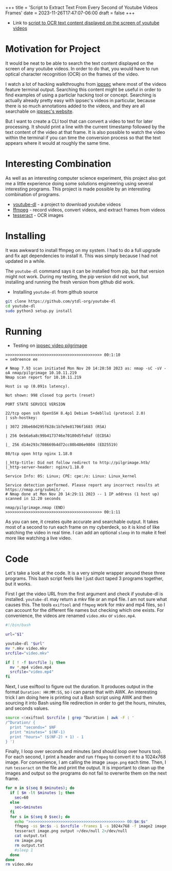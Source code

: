 +++
title = 'Script to Extract Text From Every Second of Youtube Videos Frames'
date = 2023-11-26T17:47:07-06:00
draft = false
+++

- Link to [script to OCR text content displayed on the screen of youtube videos](https://github.com/nicholas-long/environment/blob/main/zet/20231007033903/README.md)

# Motivation for Project
It would be neat to be able to search the text content displayed on the screen of any youtube videos.
In order to do that, you would have to run optical character recognition (OCR) on the frames of the video.

I watch a lot of hacking walkthroughs from [ippsec](https://www.youtube.com/@ippsec) where most of the videos feature terminal output.
Searching this content might be useful in order to find examples of using a particlar hacking tool or concept.
Searching is actually already pretty easy with ippsec's videos in particular, because there is so much annotations added to the videos, and they are all searchable on [ippsec's website](https://ippsec.rocks/).

But I want to create a CLI tool that can convert a video to text for later processing.
It should print a line with the current timestamp followed by the text content of the video at that frame.
It is also possible to watch the video within the terminal if you can time the conversion process so that the text appears where it would at roughly the same time.

# Interesting Combination
As well as an interesting computer science experiment, this project also got me a little experience doing some solutions engineering using several interesting programs.
This project is made possible by an interesting combination of programs.
- [youtube-dl](https://github.com/ytdl-org/youtube-dl) - a project to download youtube videos
- [ffmpeg](https://github.com/ytdl-org/youtube-dl) - record videos, convert videos, and extract frames from videos
- [tesseract](https://github.com/tesseract-ocr/tesseract) - OCR images

# Installing
It was awkward to install ffmpeg on my system.
I had to do a full upgrade and fix apt dependencies to install it.
This was simply because I had not updated in a while.

The `youtube-dl` command says it can be installed from pip, but that version might not work.
During my testing, the pip version did not work, but installing and running the fresh version from github did work.

- Installing `youtube-dl` from github source
```bash
git clone https://github.com/ytdl-org/youtube-dl
cd youtube-dl
sudo python3 setup.py install
```

# Running

- Testing on [ippsec video pilgrimage](https://www.youtube.com/watch?v=aaUlHicClrI)
```
>>>>>>>>>>>>>>>>>>>>>>>>>>>>>>>>>>>>>>>>>> 00:1:10
= seOreence ee

# Nmap 7.93 scan initiated Mon Nov 20 14:28:58 2023 as: nmap -sC -sV -oA nmap/pilgrimage 10.10.11.219
Nmap scan report for 10.10.11.219

Host is up (0.091s latency).

Not shown: 998 closed tcp ports (reset)

PORT STATE SERVICE VERSION

22/tcp open ssh OpenSSH 8.4p1 Debian 5+debllu1 (protocol 2.0)
| ssh-hostkey:

| 3072 20be60d295f628c1b7e9e81706f1683 (RSA)

| 256 Oeb6a6a8c99b4173746e70180d5feOaf (ECDSA)

|_ 256 d14e293c708669b4d72cc80b486e9804 (ED25519)

80/tcp open http nginx 1.18.0

|_http-title: Did not follow redirect to http://pilgrimage.htb/
|_http-server-header: nginx/1.18.0

Service Info: 0S: Linux; CPE: cpe:/o: Linux: Linux_kernel

Service detection performed. Please report any incorrect results at https://nmap.org/submit/ .
# Nmap done at Mon Nov 20 14:29:11 2023 -- 1 IP address (1 host up) scanned in 12.20 seconds

nmap/pilgrimage.nmap (END)
>>>>>>>>>>>>>>>>>>>>>>>>>>>>>>>>>>>>>>>>>> 00:1:11
```
As you can see, it creates quite accurate and searchable output.
It takes most of a second to run each frame on my cyberdeck, so it is kind of like watching the video in real time.
I can add an optional `sleep` in to make it feel more like watching a live video.

# Code
Let's take a look at the code.
It is a very simple wrapper around these three programs.
This bash script feels like I just duct taped 3 programs together, but it works.

First I get the video URL from the first argument and check if youtube-dl is installed.
`youtube-dl` may return a mkv file or an mp4 file.
I am not sure what causes this.
The tools `exiftool` and `ffmpeg` work for mkv and mp4 files, so I can account for the different file names but checking which one exists.
For convenience, the videos are renamed `video.mkv` or `video.mp4`.
```bash
#!/bin/bash

url="$1"

youtube-dl "$url"
mv *.mkv video.mkv
srcfile="video.mkv"

if [ ! -f $srcfile ]; then
  mv *.mp4 video.mp4
  srcfile="video.mp4"
fi
```

Next, I use exiftool to figure out the duration.
It produces output in the format `Duration: HH:MM:SS`, so i can parse that with AWK.
An interesting trick I am doing here is printing out a Bash script using AWK and then sourcing it into Bash using file redirection in order to get the hours, minutes, and seconds values.
```bash
source <(exiftool $srcfile | grep ^Duration | awk -F : '
/^Duration/ {
  print "seconds=" $NF
  print "minutes=" $(NF-1)
  print "hours=" ($(NF-2) + 1) - 1
} ')
```

Finally, I loop over seconds and minutes (and should loop over hours too).
For each second, I print a header and run `ffmpeg` to convert it to a 1024x768 image.
For convenience, I am calling the image `image.png` each time.
Then, I run `tesseract` on the file and print the output.
It is important to clean up the images and output so the programs do not fail to overwrite them on the next frame.
```bash
for m in $(seq 0 $minutes); do
  if [ $m -lt $minutes ]; then
    sec=60
  else
    sec=$minutes
  fi
  for s in $(seq 0 $sec); do
    echo ">>>>>>>>>>>>>>>>>>>>>>>>>>>>>>>>>>>>>>>>>> 00:$m:$s"
    ffmpeg -ss $m:$s -i $srcfile -frames 1 -s 1024x768 -f image2 image.png >/dev/null 2>/dev/null
    tesseract image.png output >/dev/null 2>/dev/null
    cat output.txt
    rm image.png
    rm output.txt
    #sleep 1
  done
done
rm video.mkv
```
